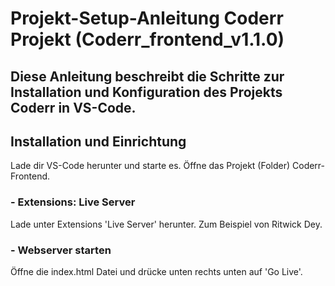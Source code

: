 # Projekt-Setup-Anleitung Coderr Projekt (Coderr_frontend_v1.1.0)  
## Diese Anleitung beschreibt die Schritte zur Installation und Konfiguration des Projekts Coderr in VS-Code.

## Installation und Einrichtung
  Lade dir VS-Code herunter und starte es. Öffne das Projekt (Folder) Coderr-Frontend.
  
### - Extensions: Live Server 
  Lade unter Extensions 'Live Server' herunter. Zum Beispiel von Ritwick Dey.
  
### - Webserver starten
  Öffne die index.html Datei und drücke unten rechts unten auf 'Go Live'. 

